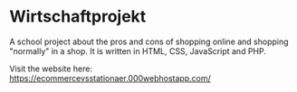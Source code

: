 # Wirtschaftprojekt

A school project about the pros and cons of shopping online and shopping "normally" in a shop. It is written in HTML, CSS, JavaScript and PHP. 

Visit the website here: https://ecommercevsstationaer.000webhostapp.com/ 

